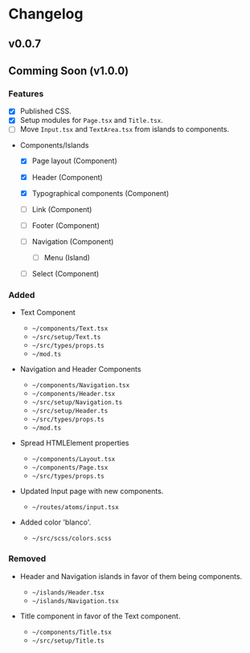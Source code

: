 # Changelog

## v0.0.7

## Comming Soon (v1.0.0)

### Features

- [x] Published CSS.
- [x] Setup modules for `Page.tsx` and `Title.tsx`.
- [ ] Move `Input.tsx` and `TextArea.tsx` from islands to components.

- Components/Islands
  - [x] Page layout (Component)
  - [x] Header (Component)
  - [x] Typographical components (Component)
  - [ ] Link (Component)
  - [ ] Footer (Component)
  - [ ] Navigation (Component)
    - [ ] Menu (Island)
  - [ ] Select (Component)


### Added

- Text Component
  - `~/components/Text.tsx`
  - `~/src/setup/Text.ts`
  - `~/src/types/props.ts`
  - `~/mod.ts`

- Navigation and Header Components
  - `~/components/Navigation.tsx`
  - `~/components/Header.tsx`
  - `~/src/setup/Navigation.ts`
  - `~/src/setup/Header.ts`
  - `~/src/types/props.ts`
  - `~/mod.ts`

- Spread HTMLElement properties
  - `~/components/Layout.tsx`
  - `~/components/Page.tsx`
  - `~/src/types/props.ts`

- Updated Input page with new components.
  - `~/routes/atoms/input.tsx`

- Added color 'blanco'.
  - `~/src/scss/colors.scss`

### Removed

- Header and Navigation islands in favor of them being components.
  - `~/islands/Header.tsx`
  - `~/islands/Navigation.tsx`

- Title component in favor of the Text component.
  - `~/components/Title.tsx`
  - `~/src/setup/Title.ts`
